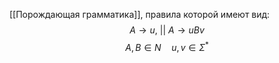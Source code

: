 [[Порождающая грамматика]], правила которой имеют вид: $$A\rightarrow u,\ ||\  A\rightarrow uBv $$
$$A,B\in N \quad u,v\in \Sigma^*$$